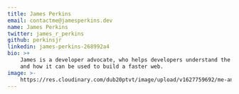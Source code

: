 ```yaml
---
title: James Perkins
email: contactme@jamesperkins.dev
name: James Perkins
twitter: james_r_perkins
github: perkinsjr
linkedin: james-perkins-268992a4
bio: >+
    James is a developer advocate, who helps developers understand the Jamstack,
    and how it can be used to build a faster web.
image: >-
    https://res.cloudinary.com/dub20ptvt/image/upload/v1627759692/me-and-tina_hgq79d.webp
---
```

